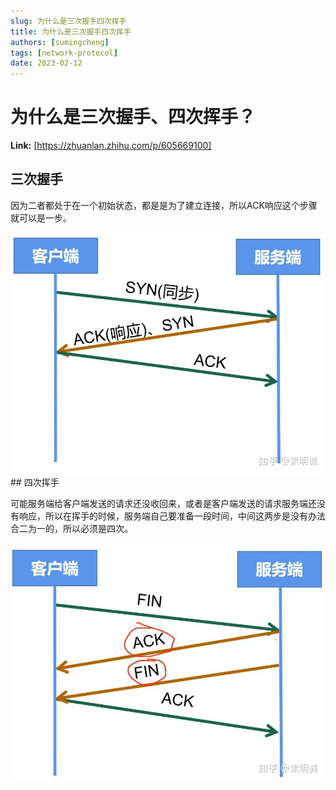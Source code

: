 ```yaml
---
slug: 为什么是三次握手四次挥手
title: 为什么是三次握手四次挥手
authors: [sumingcheng]
tags: [network-protocol]
date: 2023-02-12
---
```


# 为什么是三次握手、四次挥手？



 **Link:** [https://zhuanlan.zhihu.com/p/605669100]

## 三次握手  

因为二者都处于在一个初始状态，都是是为了建立连接，所以ACK响应这个步骤就可以是一步。

![d765b74174cf30d522d384b425e2431c](../image/d765b74174cf30d522d384b425e2431c.jpg)## 四次挥手  

可能服务端给客户端发送的请求还没收回来，或者是客户端发送的请求服务端还没有响应，所以在挥手的时候，服务端自己要准备一段时间，中间这两步是没有办法合二为一的，所以必须是四次。

![6aaac66eb342230d16875c7b367a8ff0](../image/6aaac66eb342230d16875c7b367a8ff0.jpg)